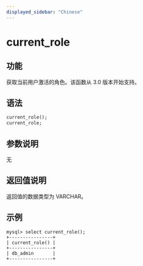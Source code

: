 ```yaml
---
displayed_sidebar: "Chinese"
---
```


# current_role

## 功能

获取当前用户激活的角色。该函数从 3.0 版本开始支持。

## 语法

```Haskell
current_role();
current_role;
```

## 参数说明

无

## 返回值说明

返回值的数据类型为 VARCHAR。

## 示例

```Plain
mysql> select current_role();
+----------------+
| current_role() |
+----------------+
| db_admin       |
+----------------+
```